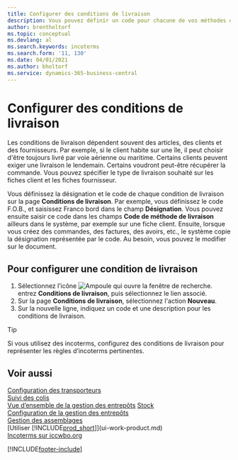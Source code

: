 ```yaml
---
title: Configurer des conditions de livraison
description: Vous pouvez définir un code pour chacune de vos méthodes d’expédition offertes et saisir les informations qui les concernent.
author: brentholtorf
ms.topic: conceptual
ms.devlang: al
ms.search.keywords: incoterms
ms.search.form: '11, 130'
ms.date: 04/01/2021
ms.author: bholtorf
ms.service: dynamics-365-business-central
---
```

# Configurer des conditions de livraison

Les conditions de livraison dépendent souvent des articles, des clients et des fournisseurs. Par exemple, si le client habite sur une île, il peut choisir d'être toujours livré par voie aérienne ou maritime. Certains clients peuvent exiger une livraison le lendemain. Certains voudront peut-être récupérer la commande. Vous pouvez spécifier le type de livraison souhaité sur les fiches client et les fiches fournisseur.

Vous définissez la désignation et le code de chaque condition de livraison sur la page **Conditions de livraison**. Par exemple, vous définissez le code F.O.B., et saisissez Franco bord dans le champ **Désignation**. Vous pouvez ensuite saisir ce code dans les champs **Code de méthode de livraison** ailleurs dans le système, par exemple sur une fiche client. Ensuite, lorsque vous créez des commandes, des factures, des avoirs, etc., le système copie la désignation représentée par le code. Au besoin, vous pouvez le modifier sur le document.

## Pour configurer une condition de livraison

1. Sélectionnez l’icône ![Ampoule qui ouvre la fenêtre de recherche.](media/ui-search/search_small.png "Dites-moi ce que vous voulez faire") entrez **Conditions de livraison**, puis sélectionnez le lien associé.
2. Sur la page **Conditions de livraison**, sélectionnez l'action **Nouveau**.
3. Sur la nouvelle ligne, indiquez un code et une description pour les conditions de livraison.

> [!TIP]
> Si vous utilisez des incoterms, configurez des conditions de livraison pour représenter les règles d’incoterms pertinentes.  

## Voir aussi

[Configuration des transporteurs](sales-how-to-set-up-shipping-agents.md)  
[Suivi des colis](sales-how-track-packages.md)  
[Vue d’ensemble de la gestion des entrepôts](design-details-warehouse-management.md)
[Stock](inventory-manage-inventory.md)  
[Configuration de la gestion des entrepôts](warehouse-setup-warehouse.md)  
[Gestion des assemblages](assembly-assemble-items.md)  
[Utiliser [!INCLUDE[prod_short](includes/prod_short.md)]](ui-work-product.md)  
[Incoterms sur iccwbo.org](https://iccwbo.org/resources-for-business/incoterms-rules)  

[!INCLUDE[footer-include](includes/footer-banner.md)]